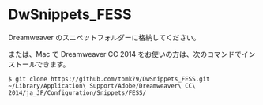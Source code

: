 DwSnippets_FESS
===============

Dreamweaver のスニペットフォルダーに格納してください。

または、Mac で Dreamweaver CC 2014 をお使いの方は、次のコマンドでインストールできます。

```
$ git clone https://github.com/tomk79/DwSnippets_FESS.git ~/Library/Application\ Support/Adobe/Dreamweaver\ CC\ 2014/ja_JP/Configuration/Snippets/FESS/
```


